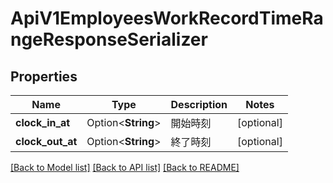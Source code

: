 # ApiV1EmployeesWorkRecordTimeRangeResponseSerializer

## Properties

Name | Type | Description | Notes
------------ | ------------- | ------------- | -------------
**clock_in_at** | Option<**String**> | 開始時刻 | [optional]
**clock_out_at** | Option<**String**> | 終了時刻 | [optional]

[[Back to Model list]](../README.md#documentation-for-models) [[Back to API list]](../README.md#documentation-for-api-endpoints) [[Back to README]](../README.md)


